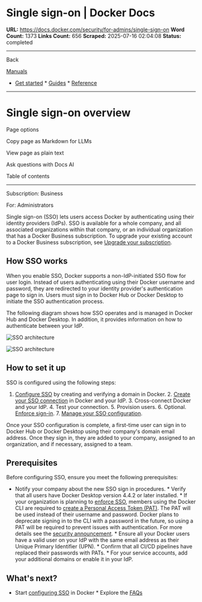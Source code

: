 # Single sign-on | Docker Docs

**URL:** https://docs.docker.com/security/for-admins/single-sign-on
**Word Count:** 1373
**Links Count:** 656
**Scraped:** 2025-07-16 02:04:08
**Status:** completed

---

Back

[Manuals](https://docs.docker.com/manuals/)

  * [Get started](https://docs.docker.com/get-started/)   * [Guides](https://docs.docker.com/guides/)   * [Reference](https://docs.docker.com/reference/)

* * *

# Single sign-on overview

Page options

Copy page as Markdown for LLMs

View page as plain text

Ask questions with Docs AI

Table of contents

* * *

Subscription: Business

For: Administrators

Single sign-on \(SSO\) lets users access Docker by authenticating using their identity providers \(IdPs\). SSO is available for a whole company, and all associated organizations within that company, or an individual organization that has a Docker Business subscription. To upgrade your existing account to a Docker Business subscription, see [Upgrade your subscription](https://docs.docker.com/subscription/change/).

## How SSO works

When you enable SSO, Docker supports a non-IdP-initiated SSO flow for user login. Instead of users authenticating using their Docker username and password, they are redirected to your identity provider's authentication page to sign in. Users must sign in to Docker Hub or Docker Desktop to initiate the SSO authentication process.

The following diagram shows how SSO operates and is managed in Docker Hub and Docker Desktop. In addition, it provides information on how to authenticate between your IdP.

![SSO architecture](https://docs.docker.com/enterprise/security/single-sign-on/images/SSO.png)

![SSO architecture](https://docs.docker.com/enterprise/security/single-sign-on/images/SSO.png)

## How to set it up

SSO is configured using the following steps:

  1. [Configure SSO](https://docs.docker.com/enterprise/security/single-sign-on/configure/) by creating and verifying a domain in Docker.   2. [Create your SSO connection](https://docs.docker.com/enterprise/security/single-sign-on/connect/) in Docker and your IdP.   3. Cross-connect Docker and your IdP.   4. Test your connection.   5. Provision users.   6. Optional. [Enforce sign-in](https://docs.docker.com/enterprise/security/enforce-sign-in/).   7. [Manage your SSO configuration](https://docs.docker.com/enterprise/security/single-sign-on/manage/).

Once your SSO configuration is complete, a first-time user can sign in to Docker Hub or Docker Desktop using their company's domain email address. Once they sign in, they are added to your company, assigned to an organization, and if necessary, assigned to a team.

## Prerequisites

Before configuring SSO, ensure you meet the following prerequisites:

  * Notify your company about the new SSO sign in procedures.   * Verify that all users have Docker Desktop version 4.4.2 or later installed.   * If your organization is planning to [enforce SSO](https://docs.docker.com/enterprise/security/single-sign-on/connect/#optional-enforce-sso), members using the Docker CLI are required to [create a Personal Access Token \(PAT\)](https://docs.docker.com/docker-hub/access-tokens/). The PAT will be used instead of their username and password. Docker plans to deprecate signing in to the CLI with a password in the future, so using a PAT will be required to prevent issues with authentication. For more details see the [security announcement](https://docs.docker.com/security/security-announcements/#deprecation-of-password-logins-on-cli-when-sso-enforced).   * Ensure all your Docker users have a valid user on your IdP with the same email address as their Unique Primary Identifier \(UPN\).   * Confirm that all CI/CD pipelines have replaced their passwords with PATs.   * For your service accounts, add your additional domains or enable it in your IdP.

## What's next?

  * Start [configuring SSO](https://docs.docker.com/enterprise/security/single-sign-on/configure/) in Docker   * Explore the [FAQs](https://docs.docker.com/security/for-admins/single-sign-on)